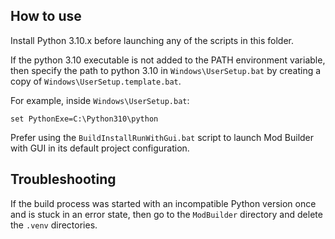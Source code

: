 ## How to use

Install Python 3.10.x before launching any of the scripts in this folder.

If the python 3.10 executable is not added to the PATH environment variable, then specify the path to python 3.10 in `Windows\UserSetup.bat` by creating a copy of `Windows\UserSetup.template.bat`.

For example, inside `Windows\UserSetup.bat`:

```
set PythonExe=C:\Python310\python
```

Prefer using the `BuildInstallRunWithGui.bat` script to launch Mod Builder with GUI in its default project configuration.

## Troubleshooting

If the build process was started with an incompatible Python version once and is stuck in an error state, then go to the `ModBuilder` directory and delete the `.venv` directories.
